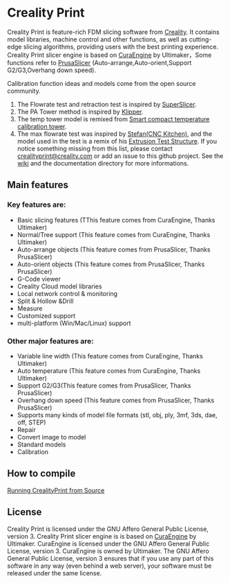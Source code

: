 
# Creality Print
Creality Print is feature-rich FDM slicing software from [Creality](https://www.creality.com/). It contains model libraries, machine control and other functions, as well as cutting-edge slicing algorithms, providing users with the best printing experience.
Creality Print slicer engine is based on [CuraEngine](https://github.com/Ultimaker/CuraEngine) by Ultimaker，Some functions refer to [PrusaSlicer](https://github.com/prusa3d/PrusaSlicer) (Auto-arrange,Auto-orient,Support G2/G3,Overhang down speed).  

Calibration function ideas and models come from the open source community.
  1. The Flowrate test and retraction test is inspired by [SuperSlicer](https://github.com/supermerill/SuperSlicer).
  2. The PA Tower method is inspired by [Klipper](https://marlinfw.org/tools/lin_advance/k-factor.html).
  3. The temp tower model is remixed from [Smart compact temperature calibration tower](https://www.thingiverse.com/thing:2729076).
  4. The max flowrate test was inspired by [Stefan(CNC Kitchen)](), and the model used in the test is a remix of his [Extrusion Test Structure](https://www.printables.com/model/342075-extrusion-test-structure).
If you notice something missing from this list, please contact crealityprint@creality.com or add an issue to this github project.
See the [wiki](http://wiki.creality.com) and the documentation directory for more informations.

## Main features
### Key features are:
- Basic slicing features (TThis feature comes from CuraEngine, Thanks Ultimaker)
- Normal/Tree support (This feature comes from CuraEngine, Thanks Ultimaker)
- Auto-arrange objects (This feature comes from PrusaSlicer, Thanks PrusaSlicer)
- Auto-orient objects (This feature comes from PrusaSlicer, Thanks PrusaSlicer)
- G-Code viewer
- Creality Cloud model libraries
- Local network control & monitoring
- Split & Hollow &Drill
- Measure
- Customized support 
- multi-platform (Win/Mac/Linux) support
  
### Other major features are:
- Variable line width (This feature comes from CuraEngine, Thanks Ultimaker)
- Auto temperature (This feature comes from CuraEngine, Thanks Ultimaker)
- Support G2/G3(This feature comes from PrusaSlicer, Thanks PrusaSlicer)
- Overhang down speed (This feature comes from PrusaSlicer, Thanks PrusaSlicer)
- Supports many kinds of model file formats (stl, obj, ply, 3mf, 3ds, dae, off, STEP)
- Repair
- Convert image to model
- Standard models
- Calibration

## How to compile
[Running CrealityPrint from Source](https://github.com/CrealityOfficial/CrealityPrint-build)


## License
Creality Print is licensed under the GNU Affero General Public License, version 3. Creality Print slicer engine is is based on [CuraEngine](https://github.com/Ultimaker/CuraEngine) by Ultimaker.
CuraEngine is licensed under the GNU Affero General Public License, version 3. CuraEngine is owned by Ultimaker. 
The GNU Affero General Public License, version 3 ensures that if you use any part of this software in any way (even behind a web server), your software must be released under the same license.
